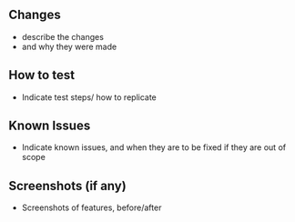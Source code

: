 ## Changes
- describe the changes
- and why they were made

## How to test
- Indicate test steps/ how to replicate

## Known Issues
- Indicate known issues, and when they are to be fixed if they are out of scope

## Screenshots (if any)
- Screenshots of features, before/after